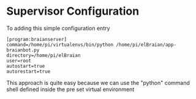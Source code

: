 Supervisor Configuration
========================

To adding this simple configuration entry

	[program:braianserver]
	command=/home/pi/virtualenvs/bin/python /home/pi/elBraian/app-braianbot.py
	directory=/home/pi/elBraian
	user=root
	autostart=true
	autorestart=true
	

This approach is quite easy because we can use the "python" command shell defined inside the pre set virtual environment

